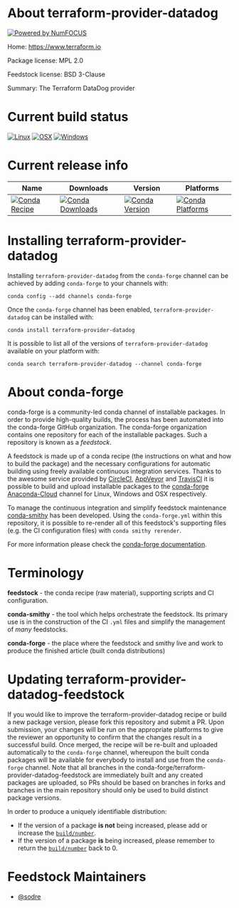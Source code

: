 About terraform-provider-datadog
================================

[![Powered by NumFOCUS](https://img.shields.io/badge/powered%20by-NumFOCUS-orange.svg?style=flat&colorA=E1523D&colorB=007D8A)](http://numfocus.org)

Home: https://www.terraform.io

Package license: MPL 2.0

Feedstock license: BSD 3-Clause

Summary: The Terraform DataDog provider



Current build status
====================

[![Linux](https://img.shields.io/circleci/project/github/conda-forge/terraform-provider-datadog-feedstock/master.svg?label=Linux)](https://circleci.com/gh/conda-forge/terraform-provider-datadog-feedstock)
[![OSX](https://img.shields.io/travis/conda-forge/terraform-provider-datadog-feedstock/master.svg?label=macOS)](https://travis-ci.org/conda-forge/terraform-provider-datadog-feedstock)
[![Windows](https://img.shields.io/appveyor/ci/conda-forge/terraform-provider-datadog-feedstock/master.svg?label=Windows)](https://ci.appveyor.com/project/conda-forge/terraform-provider-datadog-feedstock/branch/master)

Current release info
====================

| Name | Downloads | Version | Platforms |
| --- | --- | --- | --- |
| [![Conda Recipe](https://img.shields.io/badge/recipe-terraform--provider--datadog-green.svg)](https://anaconda.org/conda-forge/terraform-provider-datadog) | [![Conda Downloads](https://img.shields.io/conda/dn/conda-forge/terraform-provider-datadog.svg)](https://anaconda.org/conda-forge/terraform-provider-datadog) | [![Conda Version](https://img.shields.io/conda/vn/conda-forge/terraform-provider-datadog.svg)](https://anaconda.org/conda-forge/terraform-provider-datadog) | [![Conda Platforms](https://img.shields.io/conda/pn/conda-forge/terraform-provider-datadog.svg)](https://anaconda.org/conda-forge/terraform-provider-datadog) |

Installing terraform-provider-datadog
=====================================

Installing `terraform-provider-datadog` from the `conda-forge` channel can be achieved by adding `conda-forge` to your channels with:

```
conda config --add channels conda-forge
```

Once the `conda-forge` channel has been enabled, `terraform-provider-datadog` can be installed with:

```
conda install terraform-provider-datadog
```

It is possible to list all of the versions of `terraform-provider-datadog` available on your platform with:

```
conda search terraform-provider-datadog --channel conda-forge
```


About conda-forge
=================

conda-forge is a community-led conda channel of installable packages.
In order to provide high-quality builds, the process has been automated into the
conda-forge GitHub organization. The conda-forge organization contains one repository
for each of the installable packages. Such a repository is known as a *feedstock*.

A feedstock is made up of a conda recipe (the instructions on what and how to build
the package) and the necessary configurations for automatic building using freely
available continuous integration services. Thanks to the awesome service provided by
[CircleCI](https://circleci.com/), [AppVeyor](https://www.appveyor.com/)
and [TravisCI](https://travis-ci.org/) it is possible to build and upload installable
packages to the [conda-forge](https://anaconda.org/conda-forge)
[Anaconda-Cloud](https://anaconda.org/) channel for Linux, Windows and OSX respectively.

To manage the continuous integration and simplify feedstock maintenance
[conda-smithy](https://github.com/conda-forge/conda-smithy) has been developed.
Using the ``conda-forge.yml`` within this repository, it is possible to re-render all of
this feedstock's supporting files (e.g. the CI configuration files) with ``conda smithy rerender``.

For more information please check the [conda-forge documentation](https://conda-forge.org/docs/).

Terminology
===========

**feedstock** - the conda recipe (raw material), supporting scripts and CI configuration.

**conda-smithy** - the tool which helps orchestrate the feedstock.
                   Its primary use is in the construction of the CI ``.yml`` files
                   and simplify the management of *many* feedstocks.

**conda-forge** - the place where the feedstock and smithy live and work to
                  produce the finished article (built conda distributions)


Updating terraform-provider-datadog-feedstock
=============================================

If you would like to improve the terraform-provider-datadog recipe or build a new
package version, please fork this repository and submit a PR. Upon submission,
your changes will be run on the appropriate platforms to give the reviewer an
opportunity to confirm that the changes result in a successful build. Once
merged, the recipe will be re-built and uploaded automatically to the
`conda-forge` channel, whereupon the built conda packages will be available for
everybody to install and use from the `conda-forge` channel.
Note that all branches in the conda-forge/terraform-provider-datadog-feedstock are
immediately built and any created packages are uploaded, so PRs should be based
on branches in forks and branches in the main repository should only be used to
build distinct package versions.

In order to produce a uniquely identifiable distribution:
 * If the version of a package **is not** being increased, please add or increase
   the [``build/number``](https://conda.io/docs/user-guide/tasks/build-packages/define-metadata.html#build-number-and-string).
 * If the version of a package **is** being increased, please remember to return
   the [``build/number``](https://conda.io/docs/user-guide/tasks/build-packages/define-metadata.html#build-number-and-string)
   back to 0.

Feedstock Maintainers
=====================

* [@sodre](https://github.com/sodre/)

